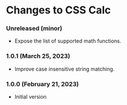 # Changes to CSS Calc

### Unreleased (minor)

- Expose the list of supported math functions.

### 1.0.1 (March 25, 2023)

- Improve case insensitive string matching.

### 1.0.0 (February 21, 2023)

- Initial version
